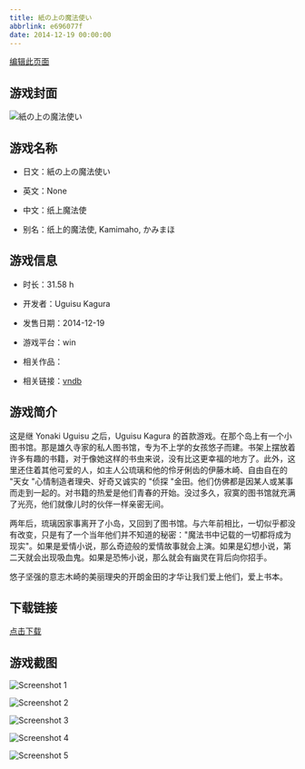 ```yaml
---
title: 紙の上の魔法使い
abbrlink: e696077f
date: 2014-12-19 00:00:00
---
```

[编辑此页面](https://github.com/ACG-3/ADV3-source/blob/main/source/_posts/games/%E6%B0%B4%E8%91%AC%E9%8A%80%E8%B2%A8%E3%81%AE%E3%82%A4%E3%82%B9%E3%83%88%E3%83%AA%E3%82%A2.md)

## 游戏封面

![紙の上の魔法使い](https://pan.timero.xyz/d/onedrive/img_lib_001/%E6%B0%B4%E8%91%AC%E9%8A%80%E8%B2%A8%E3%81%AE%E3%82%A4%E3%82%B9%E3%83%88%E3%83%AA%E3%82%A2_cover.avif)


## 游戏名称

- 日文：紙の上の魔法使い
- 英文：None
- 中文：纸上魔法使

- 别名：纸上的魔法使, Kamimaho, かみまほ


## 游戏信息

- 时长：31.58 h
- 开发者：Uguisu Kagura
- 发售日期：2014-12-19
- 游戏平台：win
- 相关作品：

- 相关链接：[vndb](https://vndb.org/v15871)


## 游戏简介

这是继 Yonaki Uguisu 之后，Uguisu Kagura 的首款游戏。在那个岛上有一个小图书馆。那是雄久寺家的私人图书馆，专为不上学的女孩悠子而建。书架上摆放着许多有趣的书籍，对于像她这样的书虫来说，没有比这更幸福的地方了。此外，这里还住着其他可爱的人，如主人公琉璃和他的伶牙俐齿的伊藤木崎、自由自在的 "天女 "心情制造者理央、好奇又诚实的 "侦探 "金田。他们仿佛都是因某人或某事而走到一起的。对书籍的热爱是他们青春的开始。没过多久，寂寞的图书馆就充满了光亮，他们就像儿时的伙伴一样亲密无间。

两年后，琉璃因家事离开了小岛，又回到了图书馆。与六年前相比，一切似乎都没有改变，只是有了一个当年他们并不知道的秘密："魔法书中记载的一切都将成为现实"。如果是爱情小说，那么奇迹般的爱情故事就会上演。如果是幻想小说，第二天就会出现吸血鬼。如果是恐怖小说，那么就会有幽灵在背后向你招手。

悠子坚强的意志木崎的美丽理央的开朗金田的才华让我们爱上他们，爱上书本。




## 下载链接

[点击下载](https://pan.timero.xyz/onedrive/adv_lib_001/%E6%B0%B4%E8%91%AC%E9%8A%80%E8%B2%A8%E3%81%AE%E3%82%A4%E3%82%B9%E3%83%88%E3%83%AA%E3%82%A2)


## 游戏截图


![Screenshot 1](https://pan.timero.xyz/d/onedrive/img_lib_001/%E6%B0%B4%E8%91%AC%E9%8A%80%E8%B2%A8%E3%81%AE%E3%82%A4%E3%82%B9%E3%83%88%E3%83%AA%E3%82%A2_Screenshot_1.avif)

![Screenshot 2](https://pan.timero.xyz/d/onedrive/img_lib_001/%E6%B0%B4%E8%91%AC%E9%8A%80%E8%B2%A8%E3%81%AE%E3%82%A4%E3%82%B9%E3%83%88%E3%83%AA%E3%82%A2_Screenshot_2.avif)

![Screenshot 3](https://pan.timero.xyz/d/onedrive/img_lib_001/%E6%B0%B4%E8%91%AC%E9%8A%80%E8%B2%A8%E3%81%AE%E3%82%A4%E3%82%B9%E3%83%88%E3%83%AA%E3%82%A2_Screenshot_3.avif)

![Screenshot 4](https://pan.timero.xyz/d/onedrive/img_lib_001/%E6%B0%B4%E8%91%AC%E9%8A%80%E8%B2%A8%E3%81%AE%E3%82%A4%E3%82%B9%E3%83%88%E3%83%AA%E3%82%A2_Screenshot_4.avif)

![Screenshot 5](https://pan.timero.xyz/d/onedrive/img_lib_001/%E6%B0%B4%E8%91%AC%E9%8A%80%E8%B2%A8%E3%81%AE%E3%82%A4%E3%82%B9%E3%83%88%E3%83%AA%E3%82%A2_Screenshot_5.avif)

